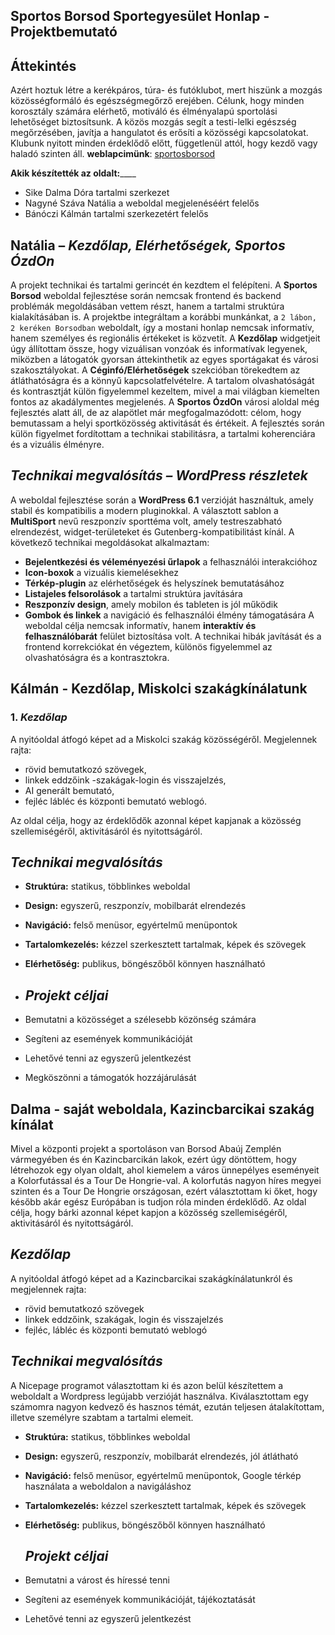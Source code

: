 ## Sportos Borsod Sportegyesület Honlap - Projektbemutató 
## Áttekintés
Azért hoztuk létre a kerékpáros, túra- és futóklubot, mert hiszünk a mozgás közösségformáló és egészségmegőrző erejében. Célunk, hogy minden korosztály számára elérhető, motiváló és élményalapú sportolási lehetőséget biztosítsunk. A közös mozgás segít a testi-lelki egészség megőrzésében, javítja a hangulatot és erősíti a közösségi kapcsolatokat. Klubunk nyitott minden érdeklődő előtt, függetlenül attól, hogy kezdő vagy haladó szinten áll.
**weblapcimünk**: [sportosborsod](https://sportosborsod.byethost31.com)

**Akik készítették az oldalt:**____
* Sike Dalma Dóra  tartalmi szerkezet
* Nagyné Száva Natália    a weboldal megjelenéséért felelős
* Bánóczi Kálmán   tartalmi szerkezetért felelős

  
## Natália – _Kezdőlap, Elérhetőségek, Sportos ÓzdOn_
A projekt technikai és tartalmi gerincét én kezdtem el felépíteni. A **Sportos Borsod** weboldal fejlesztése során
nemcsak frontend és backend problémák megoldásában vettem részt, hanem a tartalmi struktúra
kialakításában is. A projektbe integráltam a korábbi munkánkat, a `2 lábon, 2 keréken Borsodban`
weboldalt, így a mostani honlap nemcsak informatív, hanem személyes és regionális értékeket is közvetít.
A **Kezdőlap** widgetjeit úgy állítottam össze, hogy vizuálisan vonzóak és informatívak legyenek,
miközben a látogatók gyorsan áttekinthetik az egyes sportágakat és városi szakosztályokat.
A **Céginfó/Elérhetőségek** szekcióban törekedtem az átláthatóságra és a könnyű kapcsolatfelvételre. A
tartalom olvashatóságát és kontrasztját külön figyelemmel kezeltem, mivel a mai világban kiemelten
fontos az akadálymentes megjelenés.
A **Sportos ÓzdOn** városi aloldal még fejlesztés alatt áll, de az alapötlet már megfogalmazódott:
célom, hogy bemutassam a helyi sportközösség aktivitását és értékeit.
A fejlesztés során külön figyelmet fordítottam a technikai stabilitásra, a tartalmi koherenciára és a vizuális
élményre.
## _Technikai megvalósítás – WordPress részletek_
A weboldal fejlesztése során a **WordPress 6.1** verzióját használtuk, amely stabil és kompatibilis a
modern pluginokkal. A választott sablon a **MultiSport** nevű reszponzív sporttéma volt, amely
testreszabható elrendezést, widget-területeket és Gutenberg-kompatibilitást kínál.
A következő technikai megoldásokat alkalmaztam:
- **Bejelentkezési és véleményezési űrlapok** a felhasználói interakcióhoz
- **Icon-boxok** a vizuális kiemelésekhez
- **Térkép-plugin** az elérhetőségek és helyszínek bemutatásához
- **Listajeles felsorolások** a tartalmi struktúra javítására
- **Reszponzív design**, amely mobilon és tableten is jól működik
- **Gombok és linkek** a navigáció és felhasználói élmény támogatására
A weboldal célja nemcsak informatív, hanem **interaktív és felhasználóbarát** felület biztosítása volt. A
technikai hibák javítását és a frontend korrekciókat én végeztem, különös figyelemmel az olvashatóságra
és a kontrasztokra.
## Kálmán - Kezdőlap, Miskolci szakágkínálatunk
### 1. _Kezdőlap_
A nyitóoldal átfogó képet ad a Miskolci szakág közösségéről. Megjelennek rajta:

- rövid bemutatkozó szövegek,
- linkek eddzőink -szakágak-login és visszajelzés,
- AI generált bemutató,
- fejléc lábléc és központi bemutató weblogó.

Az oldal célja, hogy az érdeklődők azonnal képet kapjanak a közösség szellemiségéről, aktivitásáról és nyitottságáról.
## _Technikai megvalósítás_

- **Struktúra:** statikus, többlinkes weboldal
- **Design:** egyszerű, reszponzív, mobilbarát elrendezés
- **Navigáció:** felső menüsor, egyértelmű menüpontok
- **Tartalomkezelés:** kézzel szerkesztett tartalmak, képek és szövegek
- **Elérhetőség:** publikus, böngészőből könnyen használható

- ## _Projekt céljai_

- Bemutatni a közösséget a szélesebb közönség számára
- Segíteni az események kommunikációját
- Lehetővé tenni az egyszerű jelentkezést
- Megköszönni a támogatók hozzájárulását
 ## Dalma - saját weboldala, Kazincbarcikai szakág kínálat
 Mivel a központi projekt a sportoláson van Borsod Abaúj Zemplén vármegyében és én Kazincbarcikán lakok, ezért úgy döntöttem, hogy létrehozok egy olyan oldalt, ahol kiemelem a város ünnepélyes eseményeit a Kolorfutással és a Tour De Hongrie-val. A kolorfutás nagyon híres megyei szinten és a Tour De Hongrie országosan, ezért választottam ki őket, hogy később akár egész Európában is tudjon róla minden érdeklődő. Az oldal célja, hogy bárki azonnal képet kapjon a közösség szellemiségéről, aktivitásáról és nyitottságáról.

## _Kezdőlap_
A nyitóoldal átfogó képet ad a Kazincbarcikai szakágkínálatunkról és megjelennek rajta:

- rövid bemutatkozó szövegek
- linkek eddzőink, szakágak, login és visszajelzés
- fejléc, lábléc és központi bemutató weblogó

## _Technikai megvalósítás_

A Nicepage programot választottam ki és azon belül készítettem a weboldalt a Wordpress legújabb verzióját használva. Kiválasztottam egy számomra nagyon kedvező és hasznos témát, ezután teljesen átalakítottam, illetve személyre szabtam a tartalmi elemeit.

- **Struktúra:** statikus, többlinkes weboldal
- **Design:** egyszerű, reszponzív, mobilbarát elrendezés, jól átlátható
- **Navigáció:** felső menüsor, egyértelmű menüpontok, Google térkép használata a weboldalon a navigáláshoz
- **Tartalomkezelés:** kézzel szerkesztett tartalmak, képek és szövegek
- **Elérhetőség:** publikus, böngészőből könnyen használható

  ## _Projekt céljai_

- Bemutatni a várost és híressé tenni
- Segíteni az események kommunikációját, tájékoztatását
- Lehetővé tenni az egyszerű jelentkezést

